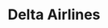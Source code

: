 ---
title: "Delta Airlines"
url: /la-habana/delta-airlines-calle-23-la-rampa/
shop: agencia de viajes
---